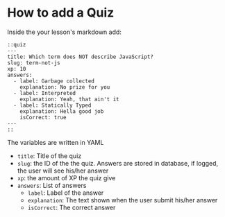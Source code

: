 # How to add a Quiz

Inside the your lesson's markdown add:

```
::quiz
---
title: Which term does NOT describe JavaScript?
slug: term-not-js
xp: 10
answers:
  - label: Garbage collected
    explanation: No prize for you
  - label: Interpreted
    explanation: Yeah, that ain't it
  - label: Statically Typed
    explanation: Hella good job
    isCorrect: true
---
::
```

The variables are written in YAML

- `title`: Title of the quiz
- `slug`: the ID of the the quiz. Answers are stored in database, if logged, the user will see his/her answer
- `xp`: the amount of XP the quiz give
- `answers`: List of answers
  - `label`: Label of the answer
  - `explanation`: The text shown when the user submit his/her answer
  - `isCorrect`: The correct answer
